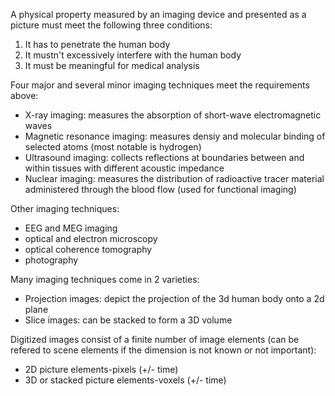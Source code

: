 A physical property measured by an imaging device and presented as a picture must meet the following three conditions:
1. It has to penetrate the human body
2. It mustn't excessively interfere with the human body
3. It must be meaningful for medical analysis 

Four major and several minor imaging techniques meet the requirements above:

- X-ray imaging: measures the absorption of short-wave electromagnetic waves
- Magnetic resonance imaging: measures densiy and molecular binding of selected atoms (most notable is hydrogen)
- Ultrasound imaging: collects reflections at boundaries between and within tissues with different acoustic impedance
- Nuclear imaging: measures the distribution of radioactive tracer material administered through the blood flow (used for functional imaging)

Other imaging techniques:
- EEG and MEG imaging
- optical and electron microscopy
- optical coherence tomography
- photography

Many imaging techniques come in 2 varieties:
- Projection images: depict the projection of the 3d human body onto a 2d plane
- Slice images: can be stacked to form a 3D volume

Digitized images consist of a finite number of image elements (can be refered to scene elements if the dimension is not known or not important):
- 2D picture elements-pixels (+/- time)
- 3D or stacked picture elements-voxels (+/- time)

